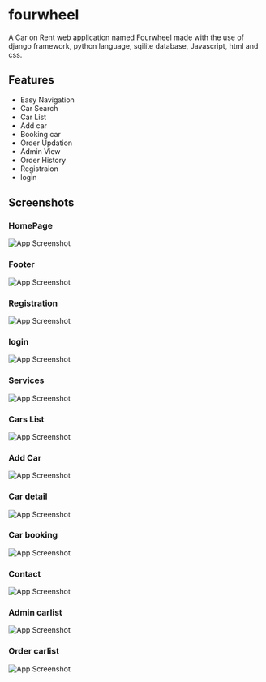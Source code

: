 # fourwheel

A Car on Rent web application named Fourwheel made with the use of django framework, python language, sqilite database, Javascript, html and css.


## Features

- Easy Navigation
- Car Search
- Car List
- Add car
- Booking car 
- Order Updation 
- Admin View
- Order History
- Registraion 
- login


## Screenshots
<h3>HomePage</h3>

![App Screenshot](fourwheel/Screenshot/Homepage.png)

<h3>Footer</h3>

![App Screenshot](fourwheel/Screenshot/Footer.png)

<h3>Registration</h3>

![App Screenshot](fourwheel/Screenshot/Registration.png)

<h3>login</h3>

![App Screenshot](fourwheel/Screenshot/login.png)

<h3>Services</h3>

![App Screenshot](fourwheel/Screenshot/Services.png)

<h3>Cars List</h3>

![App Screenshot](fourwheel/Screenshot/Carlist.png)

<h3>Add Car</h3>

![App Screenshot](fourwheel/Screenshot/addcar.png)

<h3>Car detail</h3>

![App Screenshot](fourwheel/Screenshot/Cardetail.png)

<h3>Car booking</h3>

![App Screenshot](fourwheel/Screenshot/Carbooking.png)

<h3>Contact</h3>

![App Screenshot](fourwheel/Screenshot/Contact.png)

<h3>Admin carlist</h3>

![App Screenshot](fourwheel/Screenshot/admincarlist.png)

<h3>Order carlist</h3>

![App Screenshot](fourwheel/Screenshot/orderlist.png)

